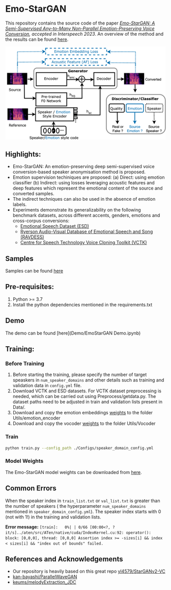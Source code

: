 # Emo-StarGAN 

This repository contains the source code of the paper *[Emo-StarGAN: A Semi-Supervised Any-to-Many Non-Parallel Emotion-Preserving Voice Conversion](https://www.researchgate.net/publication/373161292_Emo-StarGAN_A_Semi-Supervised_Any-to-Many_Non-Parallel_Emotion-Preserving_Voice_Conversion), accepted in Interspeech 2023*. An overview of the method and the results can be found [here](https://github.com/suhitaghosh10/emo-stargan/blob/main/overview.pdf).


![Concept of our method. For details we refer to our paper at .....](emo-stargan.png)

## Highlights:
- Emo-StarGAN: An emotion-preserving deep semi-supervised voice conversion-based speaker anonymisation method is proposed.
- Emotion supervision techiniques are proposed: (a) Direct: using emotion classifier (b) Indirect: using losses leveraging acoustic features and deep features which represent the emotional content of the source and converted samples.
- The indirect techniques can also be used in the absence of emotion labels.
- Experiments demonstrate its generalizability on the following benchmark datasets, across different accents, genders, emotions and cross-corpus conversions:
  - [Emotional Speech Dataset (ESD)](https://hltsingapore.github.io/ESD/)
  - [Ryerson Audio-Visual Database of Emotional Speech and Song (RAVDESS)](https://www.kaggle.com/datasets/uwrfkaggler/ravdess-emotional-speech-audio)
  - [Centre for Speech Technology Voice Cloning Toolkit (VCTK)](https://datashare.ed.ac.uk/handle/10283/2950)

## Samples
Samples can be found [here]()

## Pre-requisites:
1. Python >= 3.7
2. Install the python dependencies mentioned in the requirements.txt

## Demo
The demo can be found [here](Demo/EmoStarGAN Demo.ipynb)

## Training:

### Before Training
1. Before starting the training, please specify the number of target speaskers in `num_speaker_domains` and other details such as training and validation data in `config.yml` file.
2. Download VCTK and ESD datasets. For VCTK dataset preprocessing is needed, which can be carried out using Preprocess/getdata.py. The dataset paths need to be adjusted in train and validation lists present in Data/.
3. Download and copy the emotion embeddings [weights](https://drive.google.com/drive/folders/1FEVATENYW6vCiTFeJNoa64piOiV_Joyh?usp=sharing) to the folder Utils/emotion_encoder
4. Download and copy the vocoder [weights](https://drive.google.com/drive/folders/1xcMLR-jkRC5FmTcyp1e8neKT9mbwV9bb?usp=sharing) to the folder Utils/Vocoder

### Train
```bash
python train.py --config_path ./Configs/speaker_domain_config.yml
```

### Model Weights
The Emo-StarGAN model weights can be downloaded from [here](https://drive.google.com/drive/folders/1FKETSKT71L4GjSTexbJG6LcMWr0b1u7r?usp=sharing). 


## Common Errors
When the speaker index in `train_list.txt` or `val_list.txt` is greater than the number of speakers ( the hyperparameter `num_speaker_domains` mentioned in `speaker_domain_config.yml`).
The speaker index starts with 0 (not with 1!) in the training and validation lists.

**Error message:** `[train]:   0%| | 0/66 [00:00<?, ?it/s]../aten/src/ATen/native/cuda/IndexKernel.cu:92: operator(): block: [0,0,0], thread: [0,0,0] Assertion index >= -sizes[i] && index < sizes[i] && "index out of bounds" failed.`


## References and Acknowledgements
- Our repository is heavily based on this great repo [yl4579/StarGANv2-VC](https://github.com/yl4579/StarGANv2-VC/)
- [kan-bayashi/ParallelWaveGAN](https://github.com/kan-bayashi/ParallelWaveGAN)
- [keums/melodyExtraction_JDC](https://github.com/keums/melodyExtraction_JDC)

